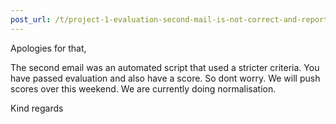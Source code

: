 ```yaml
---
post_url: /t/project-1-evaluation-second-mail-is-not-correct-and-reports-files-missing-while-they-are-present/171477/3
---
```

Apologies for that,

The second email was an automated script that used a stricter criteria. You have passed evaluation and also have a score. So dont worry. We will push scores over this weekend. We are currently doing normalisation.

Kind regards